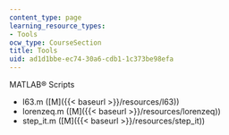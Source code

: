 ```yaml
---
content_type: page
learning_resource_types:
- Tools
ocw_type: CourseSection
title: Tools
uid: ad1d1bbe-ec74-30a6-cdb1-1c373be98efa
---
```


MATLAB® Scripts

*   l63.m ([M]({{< baseurl >}}/resources/l63))
*   lorenzeq.m ([M]({{< baseurl >}}/resources/lorenzeq))
*   step\_it.m ([M]({{< baseurl >}}/resources/step_it))